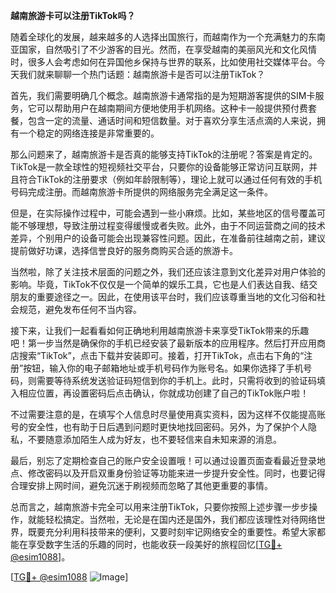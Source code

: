 **越南旅游卡可以注册TikTok吗？**

随着全球化的发展，越来越多的人选择出国旅行，而越南作为一个充满魅力的东南亚国家，自然吸引了不少游客的目光。然而，在享受越南的美丽风光和文化风情时，很多人会考虑如何在异国他乡保持与世界的联系，比如使用社交媒体平台。今天我们就来聊聊一个热门话题：越南旅游卡是否可以注册TikTok？

首先，我们需要明确几个概念。越南旅游卡通常指的是为短期游客提供的SIM卡服务，它可以帮助用户在越南期间方便地使用手机网络。这种卡一般提供预付费套餐，包含一定的流量、通话时间和短信数量。对于喜欢分享生活点滴的人来说，拥有一个稳定的网络连接是非常重要的。

那么问题来了，越南旅游卡是否真的能够支持TikTok的注册呢？答案是肯定的。TikTok是一款全球性的短视频社交平台，只要你的设备能够正常访问互联网，并且符合TikTok的注册要求（例如年龄限制等），理论上就可以通过任何有效的手机号码完成注册。而越南旅游卡所提供的网络服务完全满足这一条件。

但是，在实际操作过程中，可能会遇到一些小麻烦。比如，某些地区的信号覆盖可能不够理想，导致注册过程变得缓慢或者失败。此外，由于不同运营商之间的技术差异，个别用户的设备可能会出现兼容性问题。因此，在准备前往越南之前，建议提前做好功课，选择信誉良好的服务商购买合适的旅游卡。

当然啦，除了关注技术层面的问题之外，我们还应该注意到文化差异对用户体验的影响。毕竟，TikTok不仅仅是一个简单的娱乐工具，它也是人们表达自我、结交朋友的重要途径之一。因此，在使用该平台时，我们应该尊重当地的文化习俗和社会规范，避免发布任何不当内容。

接下来，让我们一起看看如何正确地利用越南旅游卡来享受TikTok带来的乐趣吧！第一步当然是确保你的手机已经安装了最新版本的应用程序。然后打开应用商店搜索“TikTok”，点击下载并安装即可。接着，打开TikTok，点击右下角的“注册”按钮，输入你的电子邮箱地址或手机号码作为账号名。如果你选择了手机号码，则需要等待系统发送验证码短信到你的手机上。此时，只需将收到的验证码填入相应位置，再设置密码后点击确认，你就成功创建了自己的TikTok账户啦！

不过需要注意的是，在填写个人信息时尽量使用真实资料，因为这样不仅能提高账号的安全性，也有助于日后遇到问题时更快地找回密码。另外，为了保护个人隐私，不要随意添加陌生人成为好友，也不要轻信来自未知来源的消息。

最后，别忘了定期检查自己的账户安全设置哦！可以通过设置页面查看最近登录地点、修改密码以及开启双重身份验证等功能来进一步提升安全性。同时，也要记得合理安排上网时间，避免沉迷于刷视频而忽略了其他更重要的事情。

总而言之，越南旅游卡完全可以用来注册TikTok，只要你按照上述步骤一步步操作，就能轻松搞定。当然啦，无论是在国内还是国外，我们都应该理性对待网络世界，既要充分利用科技带来的便利，又要时刻牢记网络安全的重要性。希望大家都能在享受数字生活的乐趣的同时，也能收获一段美好的旅程回忆[[TG💪+ @esim1088](https://t.me/s/esim1088)]。

[[TG💪+ @esim1088](https://t.me/s/esim1088) ![Image](https://i.postimg.cc/4NQfJmqS/Snipaste-2025-05-13-00-14-12.png)]